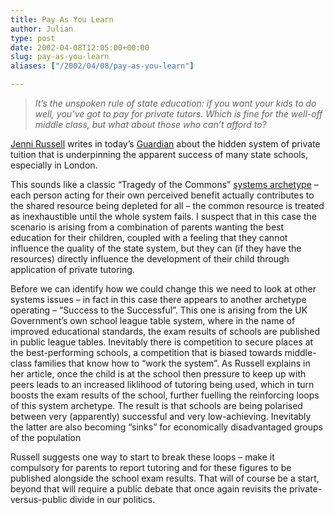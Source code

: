 ```yaml
---
title: Pay As You Learn
author: Julian
type: post
date: 2002-04-08T12:05:00+00:00
slug: pay-as-you-learn 
aliases: ["/2002/04/08/pay-as-you-learn"]

---
```

> _It&#8217;s the unspoken rule of state education: if you want your kids to do well, you&#8217;ve got to pay for private tutors. Which is fine for the well-off middle class, but what about those who can&#8217;t afford to?_

[Jenni Russell][1] writes in today&#8217;s <a href="https://www.guardian.co.uk/Archive/Article/0,4273,4389298,00.html" target="_blank">Guardian</a> about the hidden system of private tuition that is underpinning the apparent success of many state schools, especially in London.
  
This sounds like a classic &#8220;Tragedy of the Commons&#8221; <a href="https://www.pegasuscom.com/sysarch.html" target="_blank">systems archetype</a> &#8211; each person acting for their own perceived benefit actually contributes to the shared resource being depleted for all &#8211; the common resource is treated as inexhaustible until the whole system fails. I suspect that in this case the scenario is arising from a combination of parents wanting the best education for their children, coupled with a feeling that they cannot influence the quality of the state system, but they can (if they have the resources) directly influence the development of their child through application of private tutoring.
  
Before we can identify how we could change this we need to look at other systems issues &#8211; in fact in this case there appears to another archetype operating &#8211; &#8220;Success to the Successful&#8221;. This one is arising from the UK Government&#8217;s own school league table system, where in the name of improved educational standards, the exam results of schools are published in public league tables. Inevitably there is competition to secure places at the best-performing schools, a competition that is biased towards middle-class families that know how to &#8220;work the system&#8221;. As Russell explains in her article, once the child is at the school then pressure to keep up with peers leads to an increased liklihood of tutoring being used, which in turn boosts the exam results of the school, further fuelling the reinforcing loops of this system archetype. The result is that schools are being polarised between very (apparently) successful and very low-achieving. Inevitably the latter are also becoming &#8220;sinks&#8221; for economically disadvantaged groups of the population
  
Russell suggests one way to start to break these loops &#8211; make it compulsory for parents to report tutoring and for these figures to be published alongside the school exam results. That will of course be a start, beyond that will require a public debate that once again revisits the private-versus-public divide in our politics.

 [1]: mailto:jennirussell1@hotmail.com